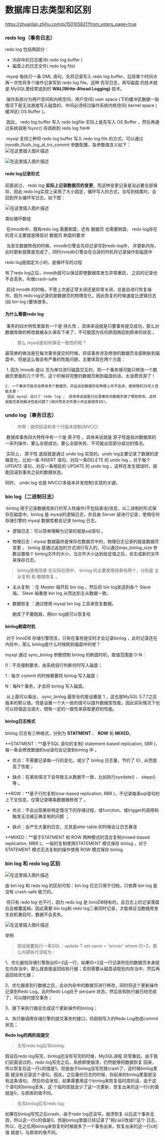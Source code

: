 # 数据库日志类型和区别

https://zhuanlan.zhihu.com/p/150105821?from_voters_page=true

### redo log（事务日志）

redo log 包括两部分：

- 内存中的日志缓冲( redo log buffer )
- 磁盘上的日志文件( redo log file)



​	mysql 每执行一条 DML 语句，先将记录写入 redo log buffer，后续某个时间点再一次性将多个操作记录写到 redo log file。这种 先写日志，再写磁盘 的技术就是 MySQL里经常说到的 **WAL(Write-Ahead Logging)** 技术。



​	操作系统分为用户空间和内核空间，用户空间( user space )下的缓冲区数据一般情况下是无法直接写入磁盘的，中间必须经过操作系统内核空间( kernel space )缓冲区( OS Buffer )。



​	因此， redo log buffer 写入 redo logfile 实际上是先写入 OS Buffer ，然后再通过系统调用 fsync() 将其刷到 redo log file中



​	mysql 支持三种将 redo log buffer 写入 redo log file 的方式，可以通过 innodb_flush_log_at_trx_commit 参数配置，各参数值含义如下：
![在这里插入图片描述](https://img-blog.csdnimg.cn/20210319112524309.png?x-oss-process=image/watermark,type_ZmFuZ3poZW5naGVpdGk,shadow_10,text_aHR0cHM6Ly9ibG9nLmNzZG4ubmV0L3dlaXhpbl80MDk2NDE3MA==,size_16,color_FFFFFF,t_70)

![在这里插入图片描述](https://img-blog.csdnimg.cn/20210319112538944.png?x-oss-process=image/watermark,type_ZmFuZ3poZW5naGVpdGk,shadow_10,text_aHR0cHM6Ly9ibG9nLmNzZG4ubmV0L3dlaXhpbl80MDk2NDE3MA==,size_16,color_FFFFFF,t_70)

#### redo log记录形式

前面说过， redo log **实际上记录数据页的变更**，而这种变更记录是没必要全部保存，因此 redo log实现上采用了大小固定，循环写入的方式，当写到结尾时，会回到开头循环写日志。如下图：

![在这里插入图片描述](https://img-blog.csdnimg.cn/20210319112848624.png?x-oss-process=image/watermark,type_ZmFuZ3poZW5naGVpdGk,shadow_10,text_aHR0cHM6Ly9ibG9nLmNzZG4ubmV0L3dlaXhpbl80MDk2NDE3MA==,size_16,color_FFFFFF,t_70)

类似循环数组

​	在innodb中，既有redo log 需要刷盘，还有 数据页 也需要刷盘， redo log存在的意义主要就是降低对 数据页 刷盘的要求

​	当发生数据修改的时候，innodb引擎会先将记录写到redo log中， 并更新内存，此时更新就算是完成了，同时innodb引擎会在合适的时机将记录操作到磁盘中

redo log是固定大小的，是循环写的过程

有了redo log之后，innodb就可以保证即使数据库发生异常重启， 之前的记录也不会丢失，叫做crash-safe

​	启动 innodb 的时候，不管上次是正常关闭还是异常关闭，总是会进行恢复操作。因为 redo log记录的是数据页的物理变化，因此恢复的时候速度比逻辑日志(如 bin log )要快很多。

#### 为什么需要redo log

​	事务的四大特性里面有一个是 持久性 ，具体来说就是只要事务提交成功，那么对数据库做的修改就被永久保存下来了，不可能因为任何原因再回到原来的状态 。

> 那么 mysql是如何保证一致性的呢？

​	最简单的做法是在每次事务提交的时候，将该事务涉及修改的数据页全部刷新到磁盘中。但是这么做会有严重的性能问题，主要体现在两个方面：

​	1. 因为 Innodb 是以 页为单位进行磁盘交互的，而一个事务很可能只修改一个数据页里面的几个字节，这个时候将完整的数据页刷到磁盘的话，太浪费资源了！

 	2. 一个事务可能涉及修改多个数据页，并且这些数据页在物理上并不连续，使用随机IO写入性能太差！
     因此 mysql 设计了 redo log ， 具体来说就是只记录事务对数据页做了哪些修改，这样就能完美地解决性能问题了(相对而言文件更小并且是顺序IO)。



### undo log（事务日志）

> 作用：提供回滚和多个行版本控制(MVCC)

​	数据库事务四大特性中有一个是 原子性 ，具体来说就是 原子性是指对数据库的一系列操作，要么全部成功，要么全部失败，不可能出现部分成功的情况。

​	实际上， 原子性 底层就是通过 undo log 实现的。undo log主要记录了数据的逻辑变化，比如一条 INSERT 语句，对应一条DELETE 的 undo log ，对于每个 UPDATE 语句，对应一条相反的 UPDATE 的 undo log ，这样在发生错误时，就能回滚到事务之前的数据状态。

同时， undo log 也是 MVCC(多版本并发控制)实现的关键。

### bin log（二进制日志）

​	binlog 用于记录数据库执行的写入性操作(不包括查询)信息，以二进制的形式保存在磁盘中。binlog 是 mysql的逻辑日志，并且由 Server 层进行记录，使用任何存储引擎的 mysql 数据库都会记录 binlog 日志。

- 逻辑日志：可以简单理解为记录的就是sql语句 。

- 物理日志：mysql 数据最终是保存在数据页中的，物理日志记录的就是数据页变更 。
  binlog 是通过追加的方式进行写入的，可以通过max_binlog_size 参数设置每个 binlog文件的大小，当文件大小达到给定值之后，会生成新的文件来保存日志。

> binlog使用场景
> 在实际应用中， binlog 的主要使用场景有两个，分别是 主从复制 和 数据恢复 。

- 主从复制 ：在 Master 端开启 bin log ，然后将 bin log发送到各个 Slave 端， Slave 端重放 bin log
  从而达到主从数据一致。

- 数据恢复 ：通过使用 mysql bin log 工具来恢复数据。

  

  删库了不要跑路，用bin log就可以恢复哈



#### binlog刷盘时机

​	对于 InnoDB 存储引擎而言，只有在事务提交时才会记录binlog ，此时记录还在内存中，那么 binlog是什么时候刷到磁盘中的呢？

mysql 通过 sync_binlog 参数控制 binlog 的刷盘时机，取值范围是 0-N：

0：不去强制要求，由系统自行判断何时写入磁盘；

1：每次 commit 的时候都要将 binlog 写入磁盘；

N：每N个事务，才会将 binlog 写入磁盘。

​	从上面可以看出， sync_binlog 最安全的是设置是 1 ，这也是MySQL 5.7.7之后版本的默认值。但是设置一个大一些的值可以提升数据库性能，因此实际情况下也可以将值适当调大，牺牲一定的一致性来获取更好的性能。


#### binlog日志格式

binlog 日志有三种格式，分别为 **STATMENT** 、 **ROW** 和 **MIXED**。

**STATMENT：**基于SQL 语句的复制( statement-based replication, SBR )，每一条会修改数据的sql语句会记录到binlog 中 。

- 优点：不需要记录每一行的变化，减少了 binlog 日志量，节约了 IO , 从而提高了性能；

- 缺点：在某些情况下会导致主从数据不一致，比如执行sysdate() 、 slepp() 等 。

**ROW：**基于行的复制(row-based replication, RBR )，不记录每条sql语句的上下文信息，仅需记录哪条数据被修改了 。

- 优点：不会出现某些特定情况下的存储过程、或function、或trigger的调用和触发无法被正确复制的问题 ；


- 缺点：会产生大量的日志，尤其是alter table 的时候会让日志暴涨


**MIXED：**基于STATMENT 和 ROW 两种模式的混合复制(mixed-based replication, MBR )，一般的复制使用STATEMENT 模式保存 binlog ，对于 STATEMENT 模式无法复制的操作使用 ROW 模式保存 binlog

### bin log 和 redo log 区别



![在这里插入图片描述](https://img-blog.csdnimg.cn/2021031912252081.png?x-oss-process=image/watermark,type_ZmFuZ3poZW5naGVpdGk,shadow_10,text_aHR0cHM6Ly9ibG9nLmNzZG4ubmV0L3dlaXhpbl80MDk2NDE3MA==,size_16,color_FFFFFF,t_70)



由 bin log 和 redo log 的区别可知：bin log 日志只用于归档，只依靠 bin log 是没有 crash-safe 能力的。

​	但只有 redo log 也不行，因为 redo log 是 InnoDB特有的，且日志上的记录落盘后会被覆盖掉。因此需要 bin log和 redo log二者同时记录，才能保证当数据库发生宕机重启时，数据不会丢失。

![在这里插入图片描述](https://img-blog.csdnimg.cn/20210319125903107.png?x-oss-process=image/watermark,type_ZmFuZ3poZW5naGVpdGk,shadow_10,text_aHR0cHM6Ly9ibG9nLmNzZG4ubmV0L3dlaXhpbl80MDk2NDE3MA==,size_16,color_FFFFFF,t_70)



举例

> 假设我要执行一条SQL：update T set name = ‘winner’ where ID=2，那么内部执行流程为：

1、优化器找存储引擎取出ID=2这一行，如果ID=2这一行记录所在的数据页本身就在内存当中，那么就直接返回给执行器；否则需要从磁盘读取到内存当中，然后再返回给优化器；

2、优化器拿到行数据之后，会对内存中的数据页进行修改，同时将这个更新操作记录到Redo Log。此时Redo Log处于 perpare
状态，然后告知执行器已经完成了，可以随时提交事务；

3、接下来执行器会生成这个更新操作的binlog；

4、执行器调用存储引擎的提交事务的接口，将刚刚写入的Redo Log改成commit状态；

**Redo log的两阶段提交**

> 先写redo log后写binlog:

假设在redo log写完，binlog还没有写完的时候，MySQL进程
异常重启。由于我们前面说过的，redo log写完之后，系统即使崩溃，仍然能够把数据恢复
回来，所以恢复后这一行c的值是1。但是由于binlog没写完就crash了，这时候binlog里面
就没有记录这个语句。因此，之后备份日志的时候，存起来的binlog里面就没有这条语句。
然后你会发现，如果需要用这个binlog来恢复临时库的话，由于这个语句的binlog丢失，这
个临时库就会少了这一次更新，恢复出来的这一行c的值就是0，与原库的值不同。

> 先写binlog后写redo log:

如果在binlog写完之后crash，由于redo log还没写，崩溃恢复
以后这个事务无效，所以这一行c的值是0。但是binlog里面已经记录了“把c从0改成1”这个
日志。所以，在之后用binlog来恢复的时候就多了一个事务出来，恢复出来的这一行c的值 就是1，与原库的值不同。

